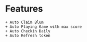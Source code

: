 # Features
    + Auto Claim Blum
    + Auto Playing Game with max score
    + Auto Checkin Daily
    + Auto Refresh token
